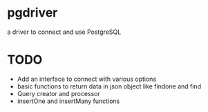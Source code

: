 # pgdriver
a driver to connect and use PostgreSQL

# TODO
- Add an interface to connect with various options
- basic functions to return data in json object like findone and find
- Query creator and processor
- insertOne and insertMany functions
